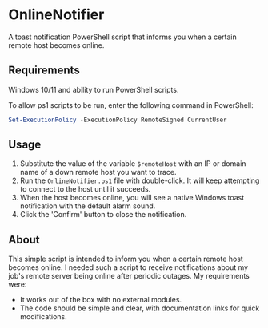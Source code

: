 # OnlineNotifier
A toast notification PowerShell script that informs you when a certain remote host becomes online.

## Requirements
Windows 10/11 and ability to run PowerShell scripts.

To allow ps1 scripts to be run, enter the following command in PowerShell:
```powershell
Set-ExecutionPolicy -ExecutionPolicy RemoteSigned CurrentUser
```

## Usage
1. Substitute the value of the variable `$remoteHost` with an IP or domain name of a down remote host you want to trace.
2. Run the `OnlineNotifier.ps1` file with double-click. It will keep attempting to connect to the host until it succeeds.
3. When the host becomes online, you will see a native Windows toast notification with the default alarm sound.
4. Click the 'Confirm' button to close the notification.


## About
This simple script is intended to inform you when a certain remote host becomes online.
I needed such a script to receive notifications about my job's remote server being online after periodic outages. My requirements were:

* It works out of the box with no external modules. 
* The code should be simple and clear, with documentation links for quick modifications.
